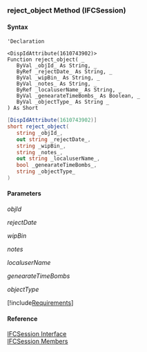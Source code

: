 ### reject_object Method (IFCSession)

#### Syntax

```vbnet
'Declaration

<DispIdAttribute(1610743902)>
Function reject_object( _
   ByVal _objId_ As String, _
   ByRef _rejectDate_ As String, _
   ByVal _wipBin_ As String, _
   ByVal _notes_ As String, _
   ByRef _localuserName_ As String, _
   ByVal _genearateTimeBombs_ As Boolean, _
   ByVal _objectType_ As String _
) As Short
```

```csharp
[DispIdAttribute(1610743902)]
short reject_object( 
   string _objId_,
   out string _rejectDate_,
   string _wipBin_,
   string _notes_,
   out string _localuserName_,
   bool _genearateTimeBombs_,
   string _objectType_
)
```

#### Parameters

_objId_

_rejectDate_

_wipBin_

_notes_

_localuserName_

_genearateTimeBombs_

_objectType_

[!include[Requirements](../partials/requirements.md)]

#### Reference

[IFCSession Interface](FChoice.Foundation.Clarify.Compatibility~FChoice.Foundation.Clarify.Compatibility.IFCSession.md)  
[IFCSession Members](FChoice.Foundation.Clarify.Compatibility~FChoice.Foundation.Clarify.Compatibility.IFCSession_members.md)